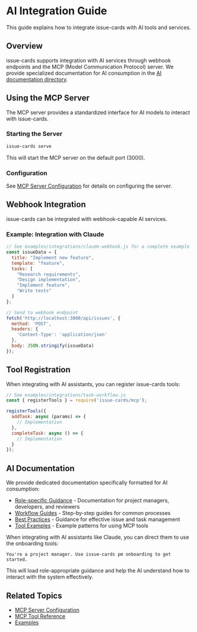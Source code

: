 # AI Integration Guide

This guide explains how to integrate issue-cards with AI tools and services.

## Overview

issue-cards supports integration with AI services through webhook endpoints and the MCP (Model Communication Protocol) server. We provide specialized documentation for AI consumption in the [AI documentation directory](../ai/index.md).

## Using the MCP Server

The MCP server provides a standardized interface for AI models to interact with issue-cards.

### Starting the Server

```bash
issue-cards serve
```

This will start the MCP server on the default port (3000).

### Configuration

See [MCP Server Configuration](../reference/mcp-server-config.md) for details on configuring the server.

## Webhook Integration

issue-cards can be integrated with webhook-capable AI services.

### Example: Integration with Claude

```javascript
// See examples/integrations/claude-webhook.js for a complete example
const issueData = {
  title: "Implement new feature",
  template: "feature",
  tasks: [
    "Research requirements",
    "Design implementation",
    "Implement feature",
    "Write tests"
  ]
};

// Send to webhook endpoint
fetch('http://localhost:3000/api/issues', {
  method: 'POST',
  headers: {
    'Content-Type': 'application/json'
  },
  body: JSON.stringify(issueData)
});
```

## Tool Registration

When integrating with AI assistants, you can register issue-cards tools:

```javascript
// See examples/integrations/task-workflow.js
const { registerTools } = require('issue-cards/mcp');

registerTools({
  addTask: async (params) => {
    // Implementation
  },
  completeTask: async () => {
    // Implementation
  }
});
```

## AI Documentation

We provide dedicated documentation specifically formatted for AI consumption:

- [Role-specific Guidance](../ai/index.md#roles) - Documentation for project managers, developers, and reviewers
- [Workflow Guides](../ai/index.md#workflows) - Step-by-step guides for common processes
- [Best Practices](../ai/index.md#best-practices) - Guidance for effective issue and task management
- [Tool Examples](../ai/index.md#tool-examples) - Example patterns for using MCP tools

When integrating with AI assistants like Claude, you can direct them to use the onboarding tools:

```
You're a project manager. Use issue-cards pm onboarding to get started.
```

This will load role-appropriate guidance and help the AI understand how to interact with the system effectively.

## Related Topics

- [MCP Server Configuration](../reference/mcp-server-config.md)
- [MCP Tool Reference](../reference/mcp-tool-reference.md)
- [Examples](https://github.com/your-username/issue-cards/tree/main/examples/integrations)